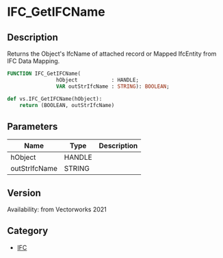 # IFC_GetIFCName

## Description
Returns the Object's IfcName of attached record or Mapped IfcEntity from IFC Data Mapping.

```pascal
FUNCTION IFC_GetIFCName(
				hObject           : HANDLE;
				VAR outStrIfcName : STRING): BOOLEAN;
```

```python
def vs.IFC_GetIFCName(hObject):
    return (BOOLEAN, outStrIfcName)
```

## Parameters
|Name|Type|Description|
|---|---|---|
|hObject|HANDLE|   |
|outStrIfcName|STRING|   |

## Version
Availability: from Vectorworks 2021

## Category
* [IFC](../Categories/IFC.md)
